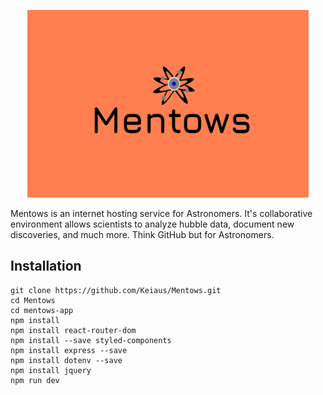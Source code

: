 <p align="center">
  <img src="/mentows-app/src/assets/Mentows3.png" alt="Alt Text" style="height:300px; width:450px">
</p>

Mentows is an internet hosting service for Astronomers. It's collaborative environment allows scientists to analyze hubble data, document new discoveries, and much more. Think GitHub but for Astronomers.

Installation
---
```
git clone https://github.com/Keiaus/Mentows.git
cd Mentows
cd mentows-app
npm install
npm install react-router-dom
npm install --save styled-components
npm install express --save
npm install dotenv --save
npm install jquery
npm run dev
```